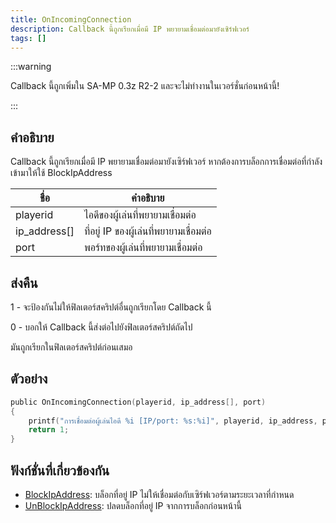 ```yaml
---
title: OnIncomingConnection
description: Callback นี้ถูกเรียกเมื่อมี IP พยายามเชื่อมต่อมายังเซิร์ฟเวอร์
tags: []
---
```


:::warning

Callback นี้ถูกเพิ่มใน SA-MP 0.3z R2-2 และจะไม่ทำงานในเวอร์ชั่นก่อนหน้านี้!

:::

## คำอธิบาย

Callback นี้ถูกเรียกเมื่อมี IP พยายามเชื่อมต่อมายังเซิร์ฟเวอร์ หากต้องการบล็อกการเชื่อมต่อที่กำลังเข้ามาให้ใช้ BlockIpAddress

| ชื่อ         | คำอธิบาย                                |
| ------------ | --------------------------------------- |
| playerid     | ไอดีของผู้เล่นที่พยายามเชื่อมต่อ        |
| ip_address[] | ที่อยู่ IP ของผู้เล่นที่พยายามเชื่อมต่อ |
| port         | พอร์ทของผู้เล่นที่พยายามเชื่อมต่อ       |

## ส่งคืน

1 - จะป้องกันไม่ให้ฟิลเตอร์สคริปต์อื่นถูกเรียกโดย Callback นี้

0 - บอกให้ Callback นี้ส่งต่อไปยังฟิลเตอร์สคริปต์ถัดไป

มันถูกเรียกในฟิลเตอร์สคริปต์ก่อนเสมอ

## ตัวอย่าง

```c
public OnIncomingConnection(playerid, ip_address[], port)
{
    printf("การเชื่อมต่อผู้เล่นไอดี %i [IP/port: %s:%i]", playerid, ip_address, port);
    return 1;
}
```

## ฟังก์ชั่นที่เกี่ยวข้องกัน

- [BlockIpAddress](../../scripting/functions/BlockIpAddress.md): บล็อกที่อยู่ IP ไม่ให้เชื่อมต่อกับเซิร์ฟเวอร์ตามระยะเวลาที่กำหนด
- [UnBlockIpAddress](../../scripting/functions/UnBlockIpAddress.md): ปลดบล็อกที่อยู่ IP จากการบล็อกก่อนหน้านี้
